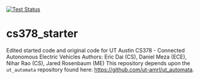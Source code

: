 [![Test Status](https://github.com/ut-amrl/cs378_starter/actions/workflows/buildTest.yml/badge.svg)](https://github.com/ut-amrl/cs378_starter/actions)

# cs378_starter
Edited started code and original code for UT Austin CS378 - Connected Autonomous Electric Vehicles
Authors: Eric Dai (CS), Daniel Meza (ECE), Nihar Rao (CS), Jared Rosenbaum (ME)
This repository depends upon the `ut_automata` repository found here: https://github.com/ut-amrl/ut_automata. 
